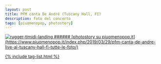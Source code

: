 ```yaml
---
layout: post
title: PFM canta De André (Tuscany Hall, FI)
description: foto del concerto
tags: [piuomenopop, photostory]
---
```


<a href="https://www.piuomenopop.it/index.php/2019/03/29/pfm-canta-de-andre-live-al-tuscany-hall-fi-tutte-le-foto/" >
<img alt="rugger-timidi-landing" src="https://res.cloudinary.com/lorenzoantei-github-io/image/upload/v1599205292/live/pfm_23-1_crcrgx.jpg">
###### [photostory su piuomenopop.it](https://www.piuomenopop.it/index.php/2019/03/29/pfm-canta-de-andre-live-al-tuscany-hall-fi-tutte-le-foto/)

{% include tag-list.html %}
